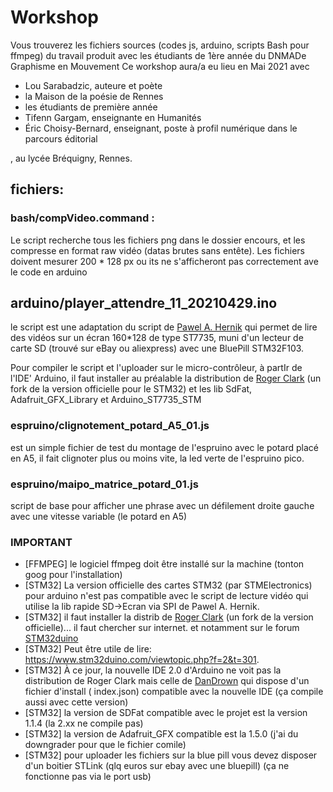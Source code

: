 # Workshop

Vous trouverez les fichiers sources (codes js, arduino, scripts Bash pour ffmpeg) du travail produit avec les étudiants de 1ère année du DNMADe Graphisme en Mouvement
Ce workshop aura/a eu lieu en Mai 2021 avec

- Lou Sarabadzic, auteure et poète
- la Maison de la poésie de Rennes
- les étudiants de première année
- Tifenn Gargam, enseignante en Humanités
- Éric Choisy-Bernard, enseignant, poste à profil numérique dans le parcours éditorial

, au lycée Bréquigny, Rennes.

## fichiers:
### bash/compVideo.command : 
Le script recherche tous les fichiers png dans le dossier encours, et les compresse en format raw vidéo (datas brutes sans entête).
Les fichiers doivent mesurer 200 * 128 px ou its ne s'afficheront pas correctement ave le code en arduino

## arduino/player_attendre_11_20210429.ino
le script est une adaptation du script de [Pawel A. Hernik](https://github.com/cbm80amiga/ST7735_SDVideoPlayback/) qui permet de lire des vidéos sur un écran 160*128 de type ST7735, muni d'un lecteur de carte SD (trouvé sur eBay ou aliexpress) avec une BluePill STM32F103.

Pour compiler le script et l'uploader sur le micro-contrôleur, à partIr de l'IDE' Arduino, il faut installer au préalable la distribution de [Roger Clark](https://github.com/rogerclarkmelbourne/Arduino_STM32) (un fork de la version officielle pour le STM32) et les lib SdFat, Adafruit_GFX_Library et Arduino_ST7735_STM

### espruino/clignotement_potard_A5_01.js
est un simple fichier de test du montage de l'espruino avec le potard placé en A5, il fait clignoter plus ou moins vite, la led verte de l'espruino pico.

### espruino/maipo_matrice_potard_01.js
script de base pour afficher une phrase avec un défilement droite gauche avec une vitesse variable (le potard en A5)

### IMPORTANT
- [FFMPEG] le logiciel ffmpeg doit être installé sur la machine (tonton goog pour l'installation)
- [STM32] La version officielle des cartes STM32 (par STMElectronics) pour arduino n'est pas compatible avec le script de lecture vidéo qui utilise la lib rapide SD->Ecran via SPI de Pawel A. Hernik.
- [STM32] il faut installer la distrib de [Roger Clark](https://github.com/rogerclarkmelbourne/Arduino_STM32) (un fork de la version officielle)... il faut chercher sur internet. et notamment sur le forum [STM32duino](https://www.stm32duino.com)
- [STM32] Peut être utile de lire: https://www.stm32duino.com/viewtopic.php?f=2&t=301.
- [STM32] À ce jour, la nouvelle IDE 2.0 d'Arduino ne voit pas la distribution de Roger Clark mais celle de [DanDrown](https://github.com/ddrown/Arduino_STM32) qui dispose d'un fichier d'install ( index.json) compatible avec la nouvelle IDE (ça compile aussi avec cette version)
- [STM32] la version de SDFat compatible avec le projet est la version 1.1.4 (la 2.xx ne compile pas)
- [STM32] la version de Adafruit_GFX compatible est la 1.5.0 (j'ai du downgrader pour que  le fichier comile)
- [STM32] pour uploader les fichiers sur la blue pill vous devez disposer d'un boitier STLink (qlq euros sur ebay avec une bluepill) (ça ne fonctionne pas via le port usb)
